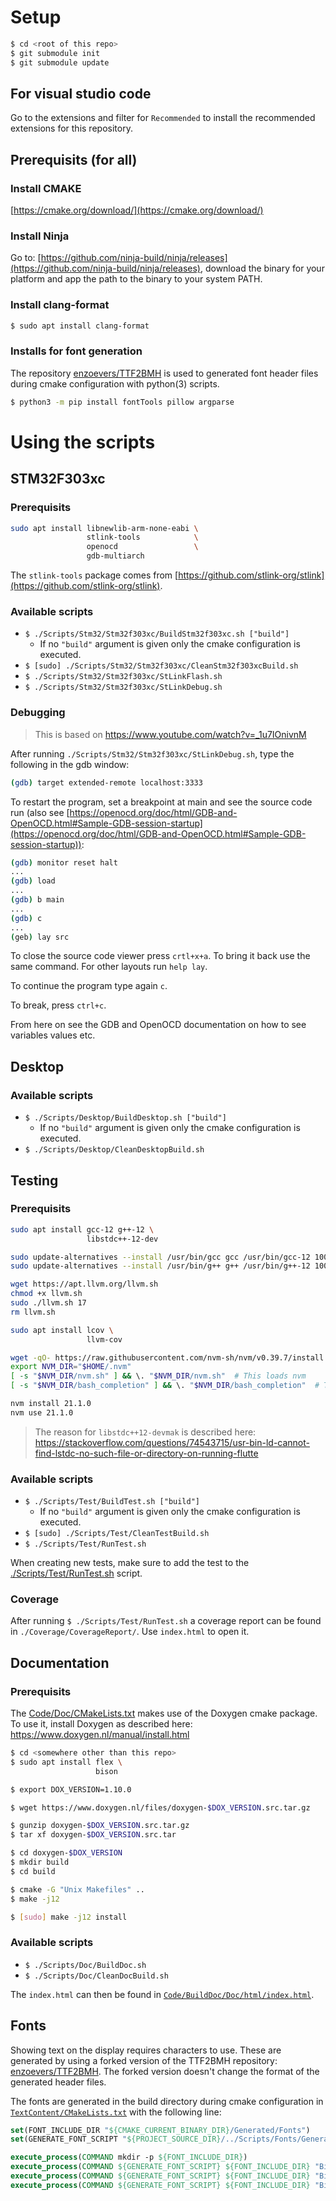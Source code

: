 #

# Setup

```bash
$ cd <root of this repo>
$ git submodule init
$ git submodule update
```

## For visual studio code

Go to the extensions and filter for `Recommended` to install the recommended extensions for this repository.

## Prerequisits (for all)

### Install CMAKE

[https://cmake.org/download/](https://cmake.org/download/)

### Install Ninja

Go to: [https://github.com/ninja-build/ninja/releases](https://github.com/ninja-build/ninja/releases), download the binary for your platform and app the path to the binary to your system PATH.

### Install clang-format

```bash
$ sudo apt install clang-format
```

### Installs for font generation

The repository [enzoevers/TTF2BMH](https://github.com/enzoevers/TTF2BMH) is used to generated font header files during cmake configuration with python(3) scripts.

```bash
$ python3 -m pip install fontTools pillow argparse
```

# Using the scripts

## STM32F303xc

### Prerequisits

```bash
sudo apt install libnewlib-arm-none-eabi \
                 stlink-tools            \
                 openocd                 \
                 gdb-multiarch
```

The `stlink-tools` package comes from [https://github.com/stlink-org/stlink](https://github.com/stlink-org/stlink).

### Available scripts

- `$ ./Scripts/Stm32/Stm32f303xc/BuildStm32f303xc.sh ["build"]`
  - If no `"build"` argument is given only the cmake configuration is executed.
- `$ [sudo] ./Scripts/Stm32/Stm32f303xc/CleanStm32f303xcBuild.sh`
- `$ ./Scripts/Stm32/Stm32f303xc/StLinkFlash.sh`
- `$ ./Scripts/Stm32/Stm32f303xc/StLinkDebug.sh`

### Debugging

> This is based on https://www.youtube.com/watch?v=_1u7IOnivnM

After running `./Scripts/Stm32/Stm32f303xc/StLinkDebug.sh`, type the following in the gdb window:

```bash
(gdb) target extended-remote localhost:3333
```

To restart the program, set a breakpoint at main and see the source code run (also see [https://openocd.org/doc/html/GDB-and-OpenOCD.html#Sample-GDB-session-startup](https://openocd.org/doc/html/GDB-and-OpenOCD.html#Sample-GDB-session-startup)):

```bash
(gdb) monitor reset halt
...
(gdb) load
...
(gdb) b main
...
(gdb) c
...
(geb) lay src
```

To close the source code viewer press `crtl+x+a`. To bring it back use the same command. For other layouts run `help lay`.

To continue the program type again `c`.

To break, press `ctrl+c`.

From here on see the GDB and OpenOCD documentation on how to see variables values etc.

## Desktop

### Available scripts

- `$ ./Scripts/Desktop/BuildDesktop.sh ["build"]`
  - If no `"build"` argument is given only the cmake configuration is executed.
- `$ ./Scripts/Desktop/CleanDesktopBuild.sh`

## Testing

### Prerequisits

```bash
sudo apt install gcc-12 g++-12 \
                 libstdc++-12-dev

sudo update-alternatives --install /usr/bin/gcc gcc /usr/bin/gcc-12 100
sudo update-alternatives --install /usr/bin/g++ g++ /usr/bin/g++-12 100

wget https://apt.llvm.org/llvm.sh
chmod +x llvm.sh
sudo ./llvm.sh 17
rm llvm.sh

sudo apt install lcov \
                 llvm-cov

wget -qO- https://raw.githubusercontent.com/nvm-sh/nvm/v0.39.7/install.sh | bash
export NVM_DIR="$HOME/.nvm"
[ -s "$NVM_DIR/nvm.sh" ] && \. "$NVM_DIR/nvm.sh"  # This loads nvm
[ -s "$NVM_DIR/bash_completion" ] && \. "$NVM_DIR/bash_completion"  # This loads nvm bash_completion

nvm install 21.1.0
nvm use 21.1.0
```

> The reason for `libstdc++12-devmak` is described here: https://stackoverflow.com/questions/74543715/usr-bin-ld-cannot-find-lstdc-no-such-file-or-directory-on-running-flutte

### Available scripts

- `$ ./Scripts/Test/BuildTest.sh ["build"]`
  - If no `"build"` argument is given only the cmake configuration is executed.
- `$ [sudo] ./Scripts/Test/CleanTestBuild.sh`
- `$ ./Scripts/Test/RunTest.sh`

When creating new tests, make sure to add the test to the [./Scripts/Test/RunTest.sh](./Scripts/Test/RunTest.sh) script.

### Coverage

After running `$ ./Scripts/Test/RunTest.sh` a coverage report can be found in `./Coverage/CoverageReport/`. Use `index.html` to open it.

## Documentation

### Prerequisits

The [Code/Doc/CMakeLists.txt](../Code/Doc/CMakeLists.txt) makes use of the Doxygen cmake package. To use it, install Doxygen as described here: https://www.doxygen.nl/manual/install.html

```bash
$ cd <somewhere other than this repo>
$ sudo apt install flex \
                   bison

$ export DOX_VERSION=1.10.0

$ wget https://www.doxygen.nl/files/doxygen-$DOX_VERSION.src.tar.gz

$ gunzip doxygen-$DOX_VERSION.src.tar.gz
$ tar xf doxygen-$DOX_VERSION.src.tar

$ cd doxygen-$DOX_VERSION
$ mkdir build
$ cd build

$ cmake -G "Unix Makefiles" ..
$ make -j12

$ [sudo] make -j12 install
```

### Available scripts

- `$ ./Scripts/Doc/BuildDoc.sh`
- `$ ./Scripts/Doc/CleanDocBuild.sh`

The `index.html` can then be found in [`Code/BuildDoc/Doc/html/index.html`](Code/BuildDoc/Doc/html/index.html).

## Fonts

Showing text on the display requires characters to use. These are generated by using a forked version of the TTF2BMH repository: [enzoevers/TTF2BMH](https://github.com/enzoevers/TTF2BMH). The forked version doesn't change the format of the generated header files.

The fonts are generated in the build directory during cmake configuration in [`TextContent/CMakeLists.txt`](../Code/TextContent/CMakeLists.txt) with the following line:

```cmake
set(FONT_INCLUDE_DIR "${CMAKE_CURRENT_BINARY_DIR}/Generated/Fonts")
set(GENERATE_FONT_SCRIPT "${PROJECT_SOURCE_DIR}/../Scripts/Fonts/GenerateFonts.sh")

execute_process(COMMAND mkdir -p ${FONT_INCLUDE_DIR})
execute_process(COMMAND ${GENERATE_FONT_SCRIPT} ${FONT_INCLUDE_DIR} "Bitstream Vera Sans Mono" 8)
execute_process(COMMAND ${GENERATE_FONT_SCRIPT} ${FONT_INCLUDE_DIR} "Bitstream Vera Sans Mono" 12)
execute_process(COMMAND ${GENERATE_FONT_SCRIPT} ${FONT_INCLUDE_DIR} "Bitstream Vera Sans Mono" 16)
```
